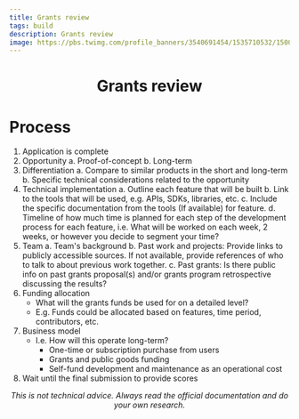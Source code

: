 ```yaml
---
title: Grants review
tags: build
description: Grants review
image: https://pbs.twimg.com/profile_banners/3540691454/1535710532/1500x500
---
```


<h1 style="text-align: center;">Grants review</h1>

# Process

1. Application is complete
2. Opportunity
    a. Proof-of-concept
    b. Long-term
3. Differentiation
    a. Compare to similar products in the short and long-term
    b. Specific technical considerations related to the opportunity
4. Technical implementation
    a. Outline each feature that will be built
    b. Link to the tools that will be used, e.g. APIs, SDKs, libraries, etc.
    c. Include the specific documentation from the tools (If available) for feature.
    d. Timeline of how much time is planned for each step of the development process for each feature, i.e. What will be worked on each week, 2 weeks, or however you decide to segment your time?
5. Team
    a. Team's background
    b. Past work and projects: Provide links to publicly accessible sources. If not available, provide references of who to talk to about previous work together.
    c. Past grants: Is there public info on past grants proposal(s) and/or grants program retrospective discussing the results?
6. Funding allocation
    - What will the grants funds be used for on a detailed level? 
    - E.g. Funds could be allocated based on features, time period, contributors, etc.
7. Business model
    - I.e. How will this operate long-term?
        - One-time or subscription purchase from users
        - Grants and public goods funding
        - Self-fund development and maintenance as an operational cost
8. Wait until the final submission to provide scores

<p style="text-align: center; font-style: italic">This is not technical advice. Always read the official documentation and do your own research.</p>